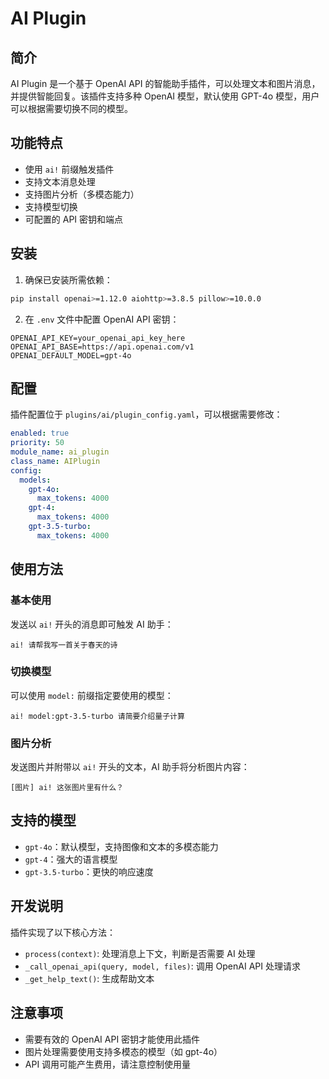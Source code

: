 # AI Plugin

## 简介

AI Plugin 是一个基于 OpenAI API 的智能助手插件，可以处理文本和图片消息，并提供智能回复。该插件支持多种 OpenAI 模型，默认使用 GPT-4o 模型，用户可以根据需要切换不同的模型。

## 功能特点

- 使用 `ai!` 前缀触发插件
- 支持文本消息处理
- 支持图片分析（多模态能力）
- 支持模型切换
- 可配置的 API 密钥和端点

## 安装

1. 确保已安装所需依赖：

```bash
pip install openai>=1.12.0 aiohttp>=3.8.5 pillow>=10.0.0
```

2. 在 `.env` 文件中配置 OpenAI API 密钥：

```
OPENAI_API_KEY=your_openai_api_key_here
OPENAI_API_BASE=https://api.openai.com/v1
OPENAI_DEFAULT_MODEL=gpt-4o
```

## 配置

插件配置位于 `plugins/ai/plugin_config.yaml`，可以根据需要修改：

```yaml
enabled: true
priority: 50
module_name: ai_plugin
class_name: AIPlugin
config:
  models:
    gpt-4o:
      max_tokens: 4000
    gpt-4:
      max_tokens: 4000
    gpt-3.5-turbo:
      max_tokens: 4000
```

## 使用方法

### 基本使用

发送以 `ai!` 开头的消息即可触发 AI 助手：

```
ai! 请帮我写一首关于春天的诗
```

### 切换模型

可以使用 `model:` 前缀指定要使用的模型：

```
ai! model:gpt-3.5-turbo 请简要介绍量子计算
```

### 图片分析

发送图片并附带以 `ai!` 开头的文本，AI 助手将分析图片内容：

```
[图片] ai! 这张图片里有什么？
```

## 支持的模型

- `gpt-4o`：默认模型，支持图像和文本的多模态能力
- `gpt-4`：强大的语言模型
- `gpt-3.5-turbo`：更快的响应速度

## 开发说明

插件实现了以下核心方法：

- `process(context)`: 处理消息上下文，判断是否需要 AI 处理
- `_call_openai_api(query, model, files)`: 调用 OpenAI API 处理请求
- `_get_help_text()`: 生成帮助文本

## 注意事项

- 需要有效的 OpenAI API 密钥才能使用此插件
- 图片处理需要使用支持多模态的模型（如 gpt-4o）
- API 调用可能产生费用，请注意控制使用量

